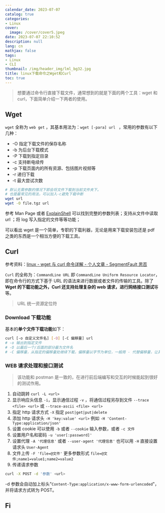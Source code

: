 ```yaml
---
calendar_date: 2023-07-07
catalog: true
categories:
- Linux
cover:
  image: /cover/cover5.jpeg
date: 2023-07-07 22:10:52
description: null
lang: cn
mathjax: false
tags:
- Linux
- CLI
thumbnail: /img/header_img/lml_bg32.jpg
title: linux下载命令之Wget和Curl
toc: true
---
```


> 想要通过命令行直接下载文件，通常想到的就是下面的两个工具：wget 和 curl，下面简单介绍一下两者的使用。

## Wget 

`wget` 全称为 `web get` ，其基本用法为：`wget [-para] url ` ，常用的参数有以下几种：

- -O 指定下载文件的保存名称
- -b 为后台下载模式
- -P 下载到指定目录
- -c 支持断电续传
- -p 下载页面内的所有资源、包括图片视频等 
- -r 递归下载
- -t 最大尝试次数

```bash
# 默认无需参数的情况下即会将文件下载到当前文件夹下。
# 也是最常见的用法，可以加入-c避免下载中断
wget url
wget -O file.tgz url
```

参考 Man Page 或者 [ExplainShell](https://www.explainshell.com/explain/1/wget) 可以找到完整的参数列表；支持从文件中读取 url ；将 log 写入指定的文件等等功能；

可以看出 wget 是一个简单，专职的下载利器，无论是用来下载安装包还是 pdf 之类的东西是一个相当方便的下载工具。



## Curl 

参考资料：[linux - wget 与 curl 命令详解 - 个人文章 - SegmentFault 思否](https://segmentfault.com/a/1190000022301195)

`Curl` 的全称为：`CommandLine URL` 即 `CommandLine Uniform Resource Locator`，即在命令行的方式下基于 URL 的语法来进行数据或者文件的传输的工具。除了 **Wget 的下载功能之外，Curl 还支持处理复杂的 web 请求，进行网络接口测试**等等。

> URL 统一资源定位符 

### Download 下载功能

基本的**单个文件下载功能**如下：

```bash
curl [-o 自定义文件名] [-O] [-C 偏移量] url
# -o 输出到指定文件
# -O 以最后一个/后面的部分最为文件名
# -C 偏移量，从指定的偏移量处继续下载，偏移量以字节为单位，一般用 - 代替偏移量，让其自动推算出正确的续传位置
```

### WEB 请求处理和接口测试

> 该功能和 postman 是一致的，在进行前后端编写和交互的时候能起到很好的测试作用。

1. 自动跳转 `curl -L <url>`
2. 显示响应头信息 `-i`，显示通信过程 `-v` ，将通信过程另存到文件 `--trace <file> <url>` 或 `--trace-ascii <file> <url>` 
3. 指定 http 请求方式 `-X` 指定 `post|get|put|delete`
4. 添加 http 请求头 `-H 'key:value' <url>` 例如 `-H 'Content-Type:application/json'`
5. 设置 cookie 可以使用 `-b` 或者 `--cookie` 输入参数，或者 `-c 文件`
6. 设置用户名和密码 `-u 'user[:password]'`
7. 设置代理 `-A '代理信息'` 或者 `--user-agent '代理信息'` 也可以用 `-H` 直接设置请求头 `User-Agent`
8. 文件上传 `-F 'file=@文件'` 更多参数形式 `file=@文件;name1=value1;name2=value2`
9. 传递请求参数

```bash
curl -X POST -d '参数' <url>
```

-d 参数会自动加上标头"`Content-Type:application/x-www-form-urlencoded`"，并将请求方式转为 POST。

## Fi